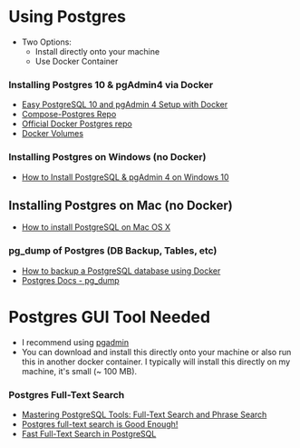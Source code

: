 # Using Postgres

- Two Options:
  - Install directly onto your machine
  - Use Docker Container

### Installing Postgres 10 & pgAdmin4 via Docker

- [Easy PostgreSQL 10 and pgAdmin 4 Setup with Docker](https://info.crunchydata.com/blog/easy-postgresql-10-and-pgadmin-4-setup-with-docker)
- [Compose-Postgres Repo](https://github.com/khezen/compose-postgres)
- [Official Docker Postgres repo](https://hub.docker.com/_/postgres)
- [Docker Volumes](https://docs.docker.com/storage/volumes/)

### Installing Postgres on Windows (no Docker)

- [How to Install PostgreSQL & pgAdmin 4 on Windows 10](https://www.youtube.com/watch?v=e1MwsT5FJRQ)

## Installing Postgres on Mac (no Docker)

- [How to install PostgreSQL on Mac OS X](https://www.youtube.com/watch?v=5AOkxqFaYEE)

### pg_dump of Postgres (DB Backup, Tables, etc)

- [How to backup a PostgreSQL database using Docker](https://devopsheaven.com/postgresql/pg_dump/databases/docker/backup/2017/09/10/backup-postgresql-database-using-docker.html)
- [Postgres Docs - pg_dump](https://www.postgresql.org/docs/current/app-pgdump.html)

# Postgres GUI Tool Needed

- I recommend using [pgadmin](https://www.pgadmin.org/)
- You can download and install this directly onto your machine or also run this in another docker container. I typically will install this directly on my machine, it's small (~ 100 MB).

### Postgres Full-Text Search

- [Mastering PostgreSQL Tools: Full-Text Search and Phrase Search](https://www.compose.com/articles/mastering-postgresql-tools-full-text-search-and-phrase-search/)
- [Postgres full-text search is Good Enough!](http://rachbelaid.com/postgres-full-text-search-is-good-enough/)
- [Fast Full-Text Search in PostgreSQL](https://austingwalters.com/fast-full-text-search-in-postgresql/)
